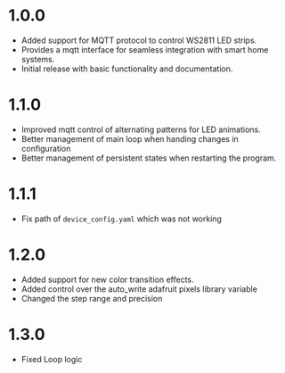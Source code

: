 # 1.0.0
- Added support for MQTT protocol to control WS2811 LED strips.
- Provides a mqtt interface for seamless integration with smart home systems.
- Initial release with basic functionality and documentation.

# 1.1.0
- Improved mqtt control of alternating patterns for LED animations.
- Better management of main loop when handing changes in configuration
- Better management of persistent states when restarting the program.

# 1.1.1
- Fix path of `device_config.yaml` which was not working

# 1.2.0
- Added support for new color transition effects.
- Added control over the auto_write adafruit pixels library variable
- Changed the step range and precision

# 1.3.0
- Fixed Loop logic
